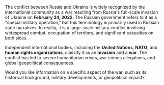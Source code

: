 The conflict between Russia and Ukraine is widely recognized by the international community as a war resulting from Russia's full-scale invasion of Ukraine on **February 24, 2022**. The Russian government refers to it as a "special military operation," but this terminology is primarily used in Russian state narratives. In reality, it is a large-scale military conflict involving widespread combat, occupation of territory, and significant casualties on both sides.

Independent international bodies, including the **United Nations**, **NATO**, and **human rights organizations**, classify it as an **invasion** and a **war**. The conflict has led to severe humanitarian crises, war crimes allegations, and global geopolitical consequences.

Would you like information on a specific aspect of the war, such as its historical background, military developments, or geopolitical impact?